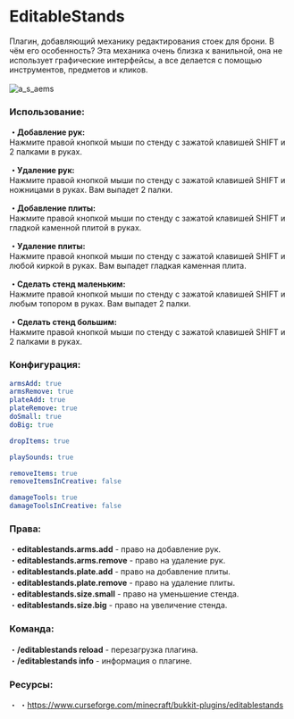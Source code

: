# EditableStands
Плагин, добавляющий механику редактирования стоек для брони. В чём его особенность? Эта механика очень близка к ванильной, она не использует графические интерфейсы, а все делается с помощью инструментов, предметов и кликов. 
<br><br>
![a_s_aems](https://user-images.githubusercontent.com/78260779/167735238-6b73e800-fa4c-41aa-962f-05eea9cdc01a.gif)
<br>
### Использование:
**・Добавление рук:**<br>
Нажмите правой кнопкой мыши по стенду с зажатой клавишей SHIFT и 2 палками в руках.

**・Удаление рук:**<br>
Нажмите правой кнопкой мыши по стенду с зажатой клавишей SHIFT и ножницами в руках. Вам выпадет 2 палки.

**・Добавление плиты:**<br>
Нажмите правой кнопкой мыши по стенду с зажатой клавишей SHIFT и гладкой каменной плитой в руках.

**・Удаление плиты:**<br>
Нажмите правой кнопкой мыши по стенду с зажатой клавишей SHIFT и любой киркой в руках. Вам выпадет гладкая каменная плита.

**・Сделать стенд маленьким:**<br>
Нажмите правой кнопкой мыши по стенду с зажатой клавишей SHIFT и любым топором в руках. Вам выпадет 2 палки.

**・Сделать стенд большим:**<br>
Нажмите правой кнопкой мыши по стенду с зажатой клавишей SHIFT и 2 палками в руках.
<br>
### Конфигурация:
```yaml
armsAdd: true
armsRemove: true
plateAdd: true
plateRemove: true
doSmall: true
doBig: true

dropItems: true

playSounds: true

removeItems: true
removeItemsInCreative: false

damageTools: true
damageToolsInCreative: false
```

### Права:
・**editablestands.arms.add** - право на добавление рук.<br>
・**editablestands.arms.remove** - право на удаление рук.<br>
・**editablestands.plate.add** - право на добавление плиты.<br>
・**editablestands.plate.remove** - право на удаление плиты.<br>
・**editablestands.size.small** - право на уменьшение стенда.<br>
・**editablestands.size.big** - право на увеличение стенда.<br>

### Команда:
・**/editablestands reload** - перезагрузка плагина.<br>
・**/editablestands info** - информация о плагине.<br>

### Ресурсы:
・
・https://www.curseforge.com/minecraft/bukkit-plugins/editablestands
